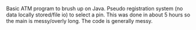 Basic ATM program to brush up on Java. Pseudo registration system (no data locally stored/file io) to select a pin. 
This was done in about 5 hours so the main is messy/overly long. The code is generally messy.
